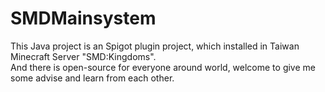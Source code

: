 # SMDMainsystem

This Java project is an Spigot plugin project, which installed in Taiwan Minecraft Server "SMD:Kingdoms".  
And there is open-source for everyone around world, welcome to give me some advise and learn from each other.

